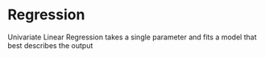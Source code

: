 # Regression

Univariate Linear Regression takes a single parameter and fits a model that best describes the output

